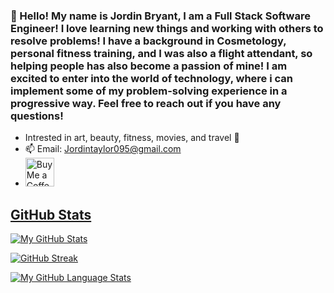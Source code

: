 ### 👋 Hello! My name is Jordin Bryant, I am a Full Stack Software Engineer! I love learning new things and working with others to resolve problems! I have a background in Cosmetology, personal fitness training, and I was also a flight attendant, so helping people has also become a passion of mine! I am excited to enter into the world of technology, where i can implement some of my problem-solving experience in a progressive way. Feel free to reach out if you have any questions!

* Intrested in art, beauty, fitness, movies, and travel :white_heart:
* 📫 Email: Jordintaylor095@gmail.com
* <a href='https://ko-fi.com/jordinbryant' target='_blank'><img height='35' style='border:0px;height:46px;' src='https://az743702.vo.msecnd.net/cdn/kofi3.png?v=0' border='0' alt='Buy Me a Coffee at ko-fi.com' />
## GitHub Stats
[![My GitHub Stats](https://github-readme-stats.vercel.app/api/?username=Jordintaylor095&count_private=true&theme=tokyonight&showicons=true)]()

  [![GitHub Streak](https://github-readme-streak-stats.herokuapp.com?user=Jordintaylor095&theme=jolly)](https://git.io/streak-stats)

  [![My GitHub Language Stats](https://github-readme-stats.vercel.app/api/top-langs/?username=Jordintaylor095&langs_count=5&theme=tokyonight)]()
  

<!--
**Jordintaylor095/Jordintaylor095** is a ✨ _special_ ✨ repository because its `README.md` (this file) appears on your GitHub profile.

Here are some ideas to get you started:
<a href='https://ko-fi.com/supportkofi' target='_blank'><img height='35' style='border:0px;height:46px;' src='https://az743702.vo.msecnd.net/cdn/kofi3.png?v=0' border='0' alt='Buy Me a Coffee at ko-fi.com' />
